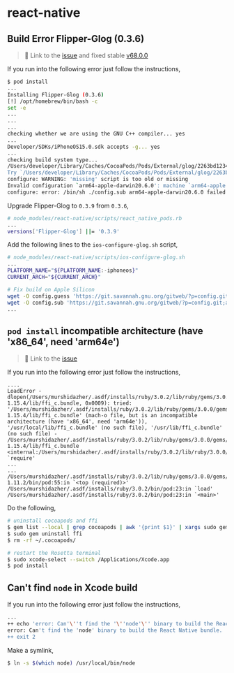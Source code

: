 # react-native

## Build Error Flipper-Glog (0.3.6)

> 🔗 Link to the [issue](https://github.com/facebook/react-native/pull/32486/files) and fixed stable [v68.0.0](https://github.com/facebook/react-native/tree/0.68-stable)

If you run into the following error just follow the instructions,

```sh
$ pod install
...
Installing Flipper-Glog (0.3.6)
[!] /opt/homebrew/bin/bash -c
set -e
...
...
...
checking whether we are using the GNU C++ compiler... yes
...
Developer/SDKs/iPhoneOS15.0.sdk accepts -g... yes
...
checking build system type...
/Users/developer/Library/Caches/CocoaPods/Pods/External/glog/2263bd123499e5b93b5efe24871be317-53372/missing: Unknown `--is-lightweight' option
Try `/Users/developer/Library/Caches/CocoaPods/Pods/External/glog/2263bd123499e5b93b5efe24871be317-53372/missing --help' for more information
configure: WARNING: 'missing' script is too old or missing
Invalid configuration `arm64-apple-darwin20.6.0': machine `arm64-apple' not recognized
configure: error: /bin/sh ./config.sub arm64-apple-darwin20.6.0 failed
```

Upgrade Flipper-Glog to `0.3.9` from `0.3.6`,

```sh
# node_modules/react-native/scripts/react_native_pods.rb
...
versions['Flipper-Glog'] ||= '0.3.9'
```

Add the following lines to the `ios-configure-glog.sh` script,

```sh
# node_modules/react-native/scripts/ios-configure-glog.sh
...
PLATFORM_NAME="${PLATFORM_NAME:-iphoneos}"
CURRENT_ARCH="${CURRENT_ARCH}"

# Fix build on Apple Silicon
wget -O config.guess 'https://git.savannah.gnu.org/gitweb/?p=config.git;a=blob_plain;f=config.guess;hb=HEAD'
wget -O config.sub 'https://git.savannah.gnu.org/gitweb/?p=config.git;a=blob_plain;f=config.sub;hb=HEAD'
...
```

## `pod install` incompatible architecture (have 'x86_64', need 'arm64e')

> 🔗 Link to the [issue](https://github.com/CocoaPods/CocoaPods/issues/10220)

If you run into the following error just follow the instructions,

```text
....
LoadError - dlopen(/Users/murshidazher/.asdf/installs/ruby/3.0.2/lib/ruby/gems/3.0.0/gems/ffi-1.15.4/lib/ffi_c.bundle, 0x0009): tried: '/Users/murshidazher/.asdf/installs/ruby/3.0.2/lib/ruby/gems/3.0.0/gems/ffi-1.15.4/lib/ffi_c.bundle' (mach-o file, but is an incompatible architecture (have 'x86_64', need 'arm64e')), '/usr/local/lib/ffi_c.bundle' (no such file), '/usr/lib/ffi_c.bundle' (no such file) - /Users/murshidazher/.asdf/installs/ruby/3.0.2/lib/ruby/gems/3.0.0/gems/ffi-1.15.4/lib/ffi_c.bundle
<internal:/Users/murshidazher/.asdf/installs/ruby/3.0.2/lib/ruby/3.0.0/rubygems/core_ext/kernel_require.rb>:85:in `require'
...
...
/Users/murshidazher/.asdf/installs/ruby/3.0.2/lib/ruby/gems/3.0.0/gems/cocoapods-1.11.2/bin/pod:55:in `<top (required)>'
/Users/murshidazher/.asdf/installs/ruby/3.0.2/bin/pod:23:in `load'
/Users/murshidazher/.asdf/installs/ruby/3.0.2/bin/pod:23:in `<main>'
```

Do the following,

```sh
# uninstall cocoapods and ffi
$ gem list --local | grep cocoapods | awk '{print $1}' | xargs sudo gem uninstall
$ sudo gem uninstall ffi
$ rm -rf ~/.cocoapods/

# restart the Rosetta terminal
$ sudo xcode-select --switch /Applications/Xcode.app
$ pod install
```

## Can't find `node` in Xcode build

If you run into the following error just follow the instructions,

```sh
...
++ echo 'error: Can'\''t find the '\''node'\'' binary to build the React Native bundle. ' 'If you have a non-standard Node.js installation, select your project in Xcode, find ' ''\''Build Phases'\'' - '\''Bundle React Native code and images'\'' and change NODE_BINARY to an ' 'absolute path to your node executable. You can find it by invoking '\''which node'\'' in the terminal.'
error: Can't find the 'node' binary to build the React Native bundle.  If you have a non-standard Node.js installation, select your project in Xcode, find  'Build Phases' - 'Bundle React Native code and images' and change NODE_BINARY to an  absolute path to your node executable. You can find it by invoking 'which node' in the terminal.
++ exit 2
```

Make a symlink,

```sh
$ ln -s $(which node) /usr/local/bin/node
```
